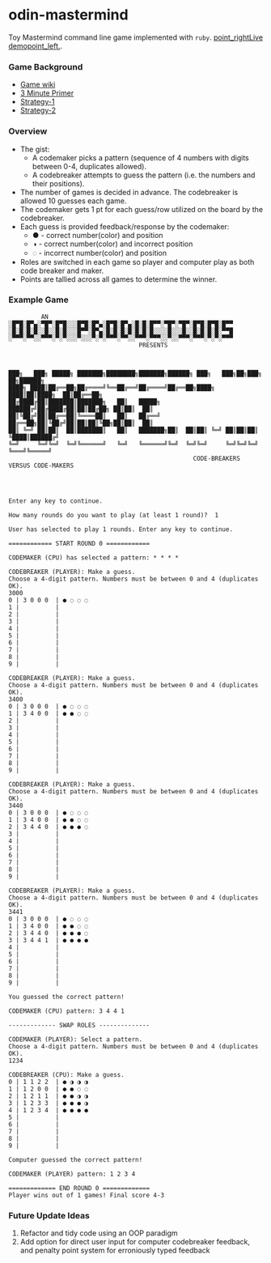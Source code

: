 # odin-mastermind
Toy Mastermind command line game implemented with `ruby`. [point_rightLive demopoint_left.](https://replit.com/@KevinKuei/Mastermind#main.rb).

### Game Background
* [Game wiki](https://en.wikipedia.org/wiki/Mastermind_(board_game))
* [3 Minute Primer](https://www.youtube.com/watch?v=dMHxyulGrEk)
* [Strategy-1](https://puzzling.stackexchange.com/questions/546/clever-ways-to-solve-mastermind)
* [Strategy-2](https://en.wikipedia.org/wiki/Mastermind_(board_game)#Worst_case:_Five-guess_algorithm)

### Overview
* The gist:
  * A codemaker picks a pattern (sequence of 4 numbers with digits between 0-4, duplicates allowed).
  * A codebreaker attempts to guess the pattern (i.e. the numbers and their positions).
* The number of games is decided in advance. The codebreaker is allowed 10 guesses each game.
* The codemaker gets 1 pt for each guess/row utilized on the board by the codebreaker.
* Each guess is provided feedback/response by the codemaker:
  * ● - correct number(color) and position
  * ◑ - correct number(color) and incorrect position
  * ◌ - incorrect number(color) and position
* Roles are switched in each game so player and computer play as both code breaker and maker.
* Points are tallied across all games to determine the winner.

### Example Game
```
         AN
░█▀█░█▀▄░▀█▀░█▀█░░░█▀█░█▀▄░█▀█░█▀▄░█░█░█▀▀░▀█▀░▀█▀░█▀█░█▀█░█▀▀
░█░█░█░█░░█░░█░█░░░█▀▀░█▀▄░█░█░█░█░█░█░█░░░░█░░░█░░█░█░█░█░▀▀█
░▀▀▀░▀▀░░▀▀▀░▀░▀░░░▀░░░▀░▀░▀▀▀░▀▀░░▀▀▀░▀▀▀░░▀░░▀▀▀░▀▀▀░▀░▀░▀▀▀
                                    PRESENTS



███╗   ███╗ █████╗ ███████╗████████╗███████╗██████╗ ███╗   ███╗██╗███╗   ██╗██████╗
████╗ ████║██╔══██╗██╔════╝╚══██╔══╝██╔════╝██╔══██╗████╗ ████║██║████╗  ██║██╔══██╗
██╔████╔██║███████║███████╗   ██║   █████╗  ██████╔╝██╔████╔██║██║██╔██╗ ██║██║  ██║
██║╚██╔╝██║██╔══██║╚════██║   ██║   ██╔══╝  ██╔══██╗██║╚██╔╝██║██║██║╚██╗██║██║  ██║
██║ ╚═╝ ██║██║  ██║███████║   ██║   ███████╗██║  ██║██║ ╚═╝ ██║██║██║ ╚████║██████╔╝
╚═╝     ╚═╝╚═╝  ╚═╝╚══════╝   ╚═╝   ╚══════╝╚═╝  ╚═╝╚═╝     ╚═╝╚═╝╚═╝  ╚═══╝╚═════╝
                                                   CODE-BREAKERS VERSUS CODE-MAKERS




Enter any key to continue.  

How many rounds do you want to play (at least 1 round)?  1

User has selected to play 1 rounds. Enter any key to continue.

============ START ROUND 0 ============ 

CODEMAKER (CPU) has selected a pattern: * * * * 

CODEBREAKER (PLAYER): Make a guess.
Choose a 4-digit pattern. Numbers must be between 0 and 4 (duplicates OK).
3000
0 | 3 0 0 0  | ● ◌ ◌ ◌ 
1 |          |         
2 |          |         
3 |          |         
4 |          |         
5 |          |         
6 |          |         
7 |          |         
8 |          |         
9 |          |         

CODEBREAKER (PLAYER): Make a guess.
Choose a 4-digit pattern. Numbers must be between 0 and 4 (duplicates OK).
3400
0 | 3 0 0 0  | ● ◌ ◌ ◌ 
1 | 3 4 0 0  | ● ● ◌ ◌ 
2 |          |         
3 |          |         
4 |          |         
5 |          |         
6 |          |         
7 |          |         
8 |          |         
9 |          |         

CODEBREAKER (PLAYER): Make a guess.
Choose a 4-digit pattern. Numbers must be between 0 and 4 (duplicates OK).
3440
0 | 3 0 0 0  | ● ◌ ◌ ◌ 
1 | 3 4 0 0  | ● ● ◌ ◌ 
2 | 3 4 4 0  | ● ● ● ◌ 
3 |          |         
4 |          |         
5 |          |         
6 |          |         
7 |          |         
8 |          |         
9 |          |         

CODEBREAKER (PLAYER): Make a guess.
Choose a 4-digit pattern. Numbers must be between 0 and 4 (duplicates OK).
3441
0 | 3 0 0 0  | ● ◌ ◌ ◌ 
1 | 3 4 0 0  | ● ● ◌ ◌ 
2 | 3 4 4 0  | ● ● ● ◌ 
3 | 3 4 4 1  | ● ● ● ● 
4 |          |         
5 |          |         
6 |          |         
7 |          |         
8 |          |         
9 |          |         

You guessed the correct pattern!

CODEMAKER (CPU) pattern: 3 4 4 1 

------------- SWAP ROLES -------------- 

CODEMAKER (PLAYER): Select a pattern.
Choose a 4-digit pattern. Numbers must be between 0 and 4 (duplicates OK).
1234

CODEBREAKER (CPU): Make a guess.
0 | 1 1 2 2  | ● ◑ ◑ ◑ 
1 | 1 2 0 0  | ● ● ◌ ◌ 
2 | 1 2 1 1  | ● ● ◑ ◑ 
3 | 1 2 3 3  | ● ● ● ◑ 
4 | 1 2 3 4  | ● ● ● ● 
5 |          |         
6 |          |         
7 |          |         
8 |          |         
9 |          |         

Computer guessed the correct pattern!

CODEMAKER (PLAYER) pattern: 1 2 3 4 

============= END ROUND 0 ============= 
Player wins out of 1 games! Final score 4-3
```

### Future Update Ideas
1. Refactor and tidy code using an OOP paradigm
2. Add option for direct user input for computer codebreaker feedback, and penalty point system for erroniously typed feedback